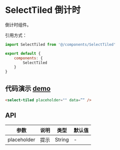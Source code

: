 # SelectTiled 倒计时

倒计时组件。



引用方式：

```javascript
import SelectTiled from '@/components/SelectTiled'

export default {
    components: {
        SelectTiled
    }
}
```



## 代码演示  [demo](https://pro.loacg.com/test/home)

```html
<select-tiled placeholder="" data=”“ />
```



## API

| 参数      | 说明                                      | 类型         | 默认值 |
|----------|------------------------------------------|-------------|-------|
| placeholder | 提示 | String | - |
